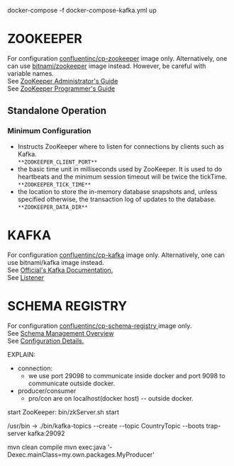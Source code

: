 docker-compose -f docker-compose-kafka.yml up 

# ZOOKEEPER 
For configuration <a href='https://hub.docker.com/r/confluentinc/cp-zookeeper'>confluentinc/cp-zookeeper</a> image only. Alternatively, one can use <a href="https://hub.docker.com/r/bitnami/zookeeper/">bitnami/zookeeper</a> image instead. However, be careful with variable names.<br>
See <a href='https://zookeeper.apache.org/doc/r3.3.2/zookeeperAdmin.html#sc_maintenance'>ZooKeeper Administrator's Guide</a> <br>
See <a href='https://zookeeper.apache.org/doc/r3.4.0/zookeeperProgrammers.html'>ZooKeeper Programmer's Guide</a> <br>

## Standalone Operation
### Minimum Configuration
- Instructs ZooKeeper where to listen for connections by clients such as Kafka.<br>
    `**ZOOKEEPER_CLIENT_PORT**`<br>
- the basic time unit in milliseconds used by ZooKeeper. It is used to do heartbeats and the minimum session timeout will be twice the tickTime.<br>
    `**ZOOKEEPER_TICK_TIME**`<br>
- the location to store the in-memory database snapshots and, unless specified otherwise, the transaction log of updates to the database.<br>
    `**ZOOKEEPER_DATA_DIR**`<br>

# KAFKA
For configuration <a href='https://hub.docker.com/r/confluentinc/cp-kafka/'>confluentinc/cp-kafka</a> image only.
Alternatively, one can use <a href="https://hub.docker.com/r/bitnami/kafka/"></a> bitnami/kafka image instead.<br>
See <a href='https://kafka.apache.org/documentation/'>Official's Kafka Documentation.</a><br>
See <a href='https://www.confluent.io/blog/kafka-listeners-explained/'>Listener</a><br>


# SCHEMA REGISTRY
For configuration <a href='https://hub.docker.com/r/confluentinc/cp-schema-registry'>confluentinc/cp-schema-registry
</a> image only.<br>
See <a href='https://docs.confluent.io/platform/current/schema-registry/index.html'>Schema Management Overview</a><br>
See <a href='https://docs.confluent.io/platform/current/schema-registry/installation/config.html#schemaregistry-config'>Configuration Details.</a><br>

EXPLAIN:
- connection:
    - we use port 29098 to communicate inside docker and port 9098 to communicate outside docker.
- producer/consumer
    - pro/con are on localhost(docker host) -- outside docker.


start ZooKeeper: bin/zkServer.sh start

/usr/bin ->  ./bin/kafka-topics --create --topic CountryTopic --boots
trap-server kafka:29092

mvn clean compile
mvn exec:java '-Dexec.mainClass=my.own.packages.MyProducer'